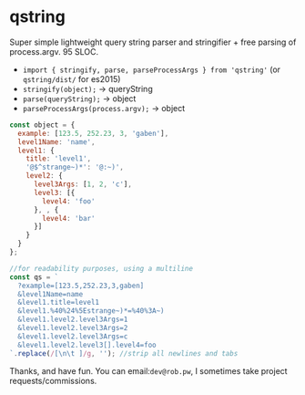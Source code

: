 # qstring

Super simple lightweight query string parser and stringifier + free parsing of process.argv. 95 SLOC.

  - `import { stringify, parse, parseProcessArgs } from 'qstring'` (or `qstring/dist/` for es2015)
  - `stringify(object);` -> queryString
  - `parse(queryString);` -> object
  - `parseProcessArgs(process.argv);` -> object

```javascript
const object = {
  example: [123.5, 252.23, 3, 'gaben'],
  level1Name: 'name',
  level1: {
    title: 'level1',
    '@$^strange~)*': '@:~)',
    level2: {
      level3Args: [1, 2, 'c'],
      level3: [{
        level4: 'foo'
      }, , {
        level4: 'bar'
      }]
    }
  }
};

//for readability purposes, using a multiline
const qs = `
  ?example=[123.5,252.23,3,gaben]
  &level1Name=name
  &level1.title=level1
  &level1.%40%24%5Estrange~)*=%40%3A~)
  &level1.level2.level3Args=1
  &level1.level2.level3Args=2
  &level1.level2.level3Args=c
  &level1.level2.level3[].level4=foo
`.replace(/[\n\t ]/g, ''); //strip all newlines and tabs
```

Thanks, and have fun.
You can email:`dev@rob.pw`, I sometimes take project requests/commissions.
